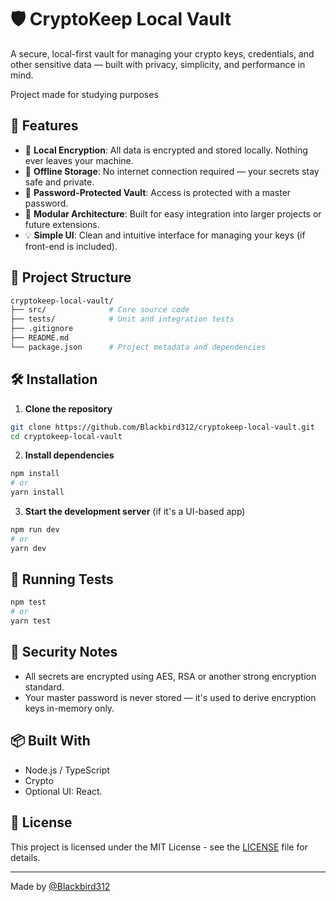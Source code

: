 # 🛡️ CryptoKeep Local Vault

A secure, local-first vault for managing your crypto keys, credentials, and other sensitive data — built with privacy, simplicity, and performance in mind.

Project made for studying purposes

## 🚀 Features

- 🔐 **Local Encryption**: All data is encrypted and stored locally. Nothing ever leaves your machine.
- 💾 **Offline Storage**: No internet connection required — your secrets stay safe and private.
- 🔑 **Password-Protected Vault**: Access is protected with a master password.
- 🧩 **Modular Architecture**: Built for easy integration into larger projects or future extensions.
- 💡 **Simple UI**: Clean and intuitive interface for managing your keys (if front-end is included).

## 📁 Project Structure

```bash
cryptokeep-local-vault/
├── src/              # Core source code
├── tests/            # Unit and integration tests
├── .gitignore
├── README.md
└── package.json      # Project metadata and dependencies
```

## 🛠️ Installation

1. **Clone the repository**

```bash
git clone https://github.com/Blackbird312/cryptokeep-local-vault.git
cd cryptokeep-local-vault
```

2. **Install dependencies**

```bash
npm install
# or
yarn install
```

3. **Start the development server** (if it's a UI-based app)

```bash
npm run dev
# or
yarn dev
```

## 🧪 Running Tests

```bash
npm test
# or
yarn test
```

## 🔐 Security Notes

- All secrets are encrypted using AES, RSA or another strong encryption standard.
- Your master password is never stored — it's used to derive encryption keys in-memory only.

## 📦 Built With

- Node.js / TypeScript
- Crypto
- Optional UI: React.

## 📄 License

This project is licensed under the MIT License - see the [LICENSE](LICENSE) file for details.

---

Made by [@Blackbird312](https://github.com/Blackbird312)
